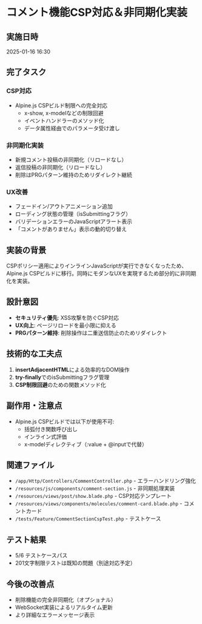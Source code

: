 # コメント機能CSP対応＆非同期化実装

## 実施日時
2025-01-16 16:30

## 完了タスク
### CSP対応
- Alpine.js CSPビルド制限への完全対応
  - x-show, x-modelなどの制限回避
  - イベントハンドラーのメソッド化
  - データ属性経由でのパラメータ受け渡し

### 非同期化実装
- 新規コメント投稿の非同期化（リロードなし）
- 返信投稿の非同期化（リロードなし）  
- 削除はPRGパターン維持のためリダイレクト継続

### UX改善
- フェードイン/アウトアニメーション追加
- ローディング状態の管理（isSubmittingフラグ）
- バリデーションエラーのJavaScriptアラート表示
- 「コメントがありません」表示の動的切り替え

## 実装の背景
CSPポリシー適用によりインラインJavaScriptが実行できなくなったため、Alpine.js CSPビルドに移行。同時にモダンなUXを実現するため部分的に非同期化を実装。

## 設計意図
- **セキュリティ優先**: XSS攻撃を防ぐCSP対応
- **UX向上**: ページリロードを最小限に抑える
- **PRGパターン維持**: 削除操作は二重送信防止のためリダイレクト

## 技術的な工夫点
1. **insertAdjacentHTML**による効率的なDOM操作
2. **try-finally**でのisSubmittingフラグ管理
3. **CSP制限回避**のための関数メソッド化

## 副作用・注意点
- Alpine.js CSPビルドでは以下が使用不可:
  - 括弧付き関数呼び出し
  - インライン式評価
  - x-modelディレクティブ（:value + @inputで代替）

## 関連ファイル
- `/app/Http/Controllers/CommentController.php` - エラーハンドリング強化
- `/resources/js/components/comment-section.js` - 非同期処理実装
- `/resources/views/post/show.blade.php` - CSP対応テンプレート
- `/resources/views/components/molecules/comment-card.blade.php` - コメントカード
- `/tests/Feature/CommentSectionCspTest.php` - テストケース

## テスト結果
- 5/6 テストケースパス
- 201文字制限テストは既知の問題（別途対応予定）

## 今後の改善点
- 削除機能の完全非同期化（オプショナル）
- WebSocket実装によるリアルタイム更新
- より詳細なエラーメッセージ表示